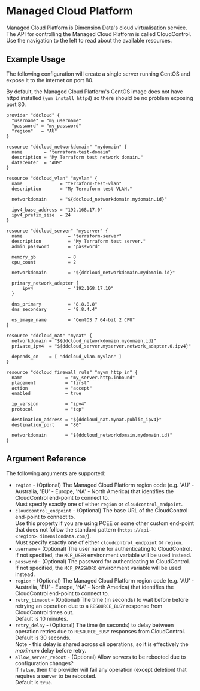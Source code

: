 # Managed Cloud Platform

Managed Cloud Platform is Dimension Data's cloud virtualisation service. The API for controlling the Managed Cloud Platform is called CloudControl.
Use the navigation to the left to read about the available resources.

## Example Usage

The following configuration will create a single server running CentOS and expose it to the internet on port 80.

By default, the Managed Cloud Platform's CentOS image does not have httpd installed (`yum install httpd`) so there should be no problem exposing port 80.

```
provider "ddcloud" {
  "username" = "my_username"
  "password" = "my_password"
  "region"   = "AU"
}

resource "ddcloud_networkdomain" "mydomain" {
  name        = "terraform-test-domain"
  description = "My Terraform test network domain."
  datacenter  = "AU9"
}

resource "ddcloud_vlan" "myvlan" {
  name              = "terraform-test-vlan"
  description       = "My Terraform test VLAN."

  networkdomain     = "${ddcloud_networkdomain.mydomain.id}"

  ipv4_base_address = "192.168.17.0"
  ipv4_prefix_size  = 24
}

resource "ddcloud_server" "myserver" {
  name                 = "terraform-server"
  description          = "My Terraform test server."
  admin_password       = "password"

  memory_gb            = 8
  cpu_count            = 2

  networkdomain        = "${ddcloud_networkdomain.mydomain.id}"

  primary_network_adapter {
      ipv4             = "192.168.17.10"
  }

  dns_primary          = "8.8.8.8"
  dns_secondary        = "8.8.4.4"

  os_image_name        = "CentOS 7 64-bit 2 CPU"
}

resource "ddcloud_nat" "mynat" {
  networkdomain = "${ddcloud_networkdomain.mydomain.id}"
  private_ipv4  = "${ddcloud_server.myserver.network_adapter.0.ipv4}"

  depends_on    = [ "ddcloud_vlan.myvlan" ]
}

resource "ddcloud_firewall_rule" "myvm_http_in" {
  name                = "my_server.http.inbound"
  placement           = "first"
  action              = "accept"
  enabled             = true

  ip_version          = "ipv4"
  protocol            = "tcp"

  destination_address = "${ddcloud_nat.mynat.public_ipv4}"
  destination_port    = "80"

  networkdomain       = "${ddcloud_networkdomain.mydomain.id}"
}
```

## Argument Reference

The following arguments are supported:

* `region` - (Optional) The Managed Cloud Platform region code (e.g. 'AU' - Australia, 'EU' - Europe, 'NA' - North America) that identifies the CloudControl end-point to connect to.  
Must specify exactly one of either `region` or `cloudcontrol_endpoint`.
* `cloudcontrol_endpoint` - (Optional) The base URL of the CloudControl end-point to connect to.  
Use this property if you are using PCEE or some other custom end-point that does not follow the standard pattern (`https://api-<region>.dimensiondata.com/`).  
Must specify exactly one of either `cloudcontrol_endpoint` or `region`.
* `username` - (Optional) The user name for authenticating to CloudControl.  
If not specified, the `MCP_USER` environment variable will be used instead.
* `password` - (Optional) The password for authenticating to CloudControl.  
If not specified, the `MCP_PASSWORD` environment variable will be used instead.
* `region` - (Optional) The Managed Cloud Platform region code (e.g. 'AU' - Australia, 'EU' - Europe, 'NA' - North America) that identifies the CloudControl end-point to connect to.
* `retry_timeout` - (Optional) The time (in seconds) to wait before before retrying an operation due to a `RESOURCE_BUSY` response from CloudControl times out.    
Default is 10 minutes.
* `retry_delay` - (Optional) The time (in seconds) to delay between operation retries due to `RESOURCE_BUSY` responses from CloudControl.  
Default is 30 seconds.  
Note - this delay is shared across _all_ operations, so it is effectively the _maximum_ delay before retry.
* `allow_server_reboot` - (Optional) Allow servers to be rebooted due to configuration changes?  
  If `false`, then the provider will fail any operation (except deletion) that requires a server to be rebooted.  
  Default is `true`.

